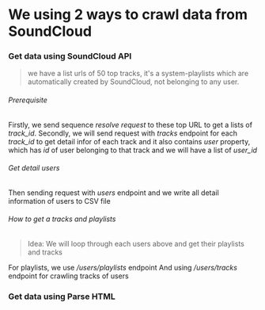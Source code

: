 # We using 2 ways to crawl data from SoundCloud
### Get data using SoundCloud API
> we have a list urls of 50 top tracks, it's a system-playlists which are automatically created by SoundCloud, not belonging to any user.
###### Prerequisite
Firstly, we send sequence *resolve request* to these top URL to get a lists of *track_id*.
Secondly, we will send request with *tracks* endpoint for each *track_id* to get detail infor of each track and it also contains *user* property, which has *id* of user belonging to that track and we will have a list of *user_id*
###### Get detail users
Then sending request with *users* endpoint and we write all detail information of users to CSV file

###### How to get a tracks and playlists
> Idea: We will loop through each users above and get their playlists and tracks

For playlists, we use */users/playlists* endpoint
And using */users/tracks* endpoint for crawling tracks of users

### Get data using Parse HTML